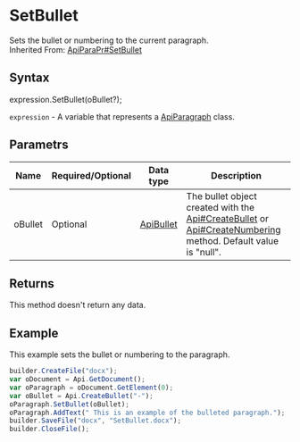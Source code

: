 # SetBullet

Sets the bullet or numbering to the current paragraph.
<br>Inherited From: [ApiParaPr#SetBullet](../../ApiParaPr/Methods/SetBullet.md)

## Syntax

expression.SetBullet(oBullet?);

`expression` - A variable that represents a [ApiParagraph](../ApiParagraph.md) class.

## Parametrs

| **Name** | **Required/Optional** | **Data type** | **Description** |
| ------------- | ------------- | ------------- | ------------- |
| oBullet | Optional | [ApiBullet](../../ApiBullet/ApiBullet.md) | The bullet object created with the [Api#CreateBullet](../../Api/Methods/CreateBullet.md) or [Api#CreateNumbering](../../Api/Methods/CreateNumbering.md) method. Default value is "null". |

## Returns

This method doesn't return any data.

## Example

This example sets the bullet or numbering to the paragraph.

```javascript
builder.CreateFile("docx");
var oDocument = Api.GetDocument();
var oParagraph = oDocument.GetElement(0);
var oBullet = Api.CreateBullet("-");
oParagraph.SetBullet(oBullet);
oParagraph.AddText(" This is an example of the bulleted paragraph.");
builder.SaveFile("docx", "SetBullet.docx");
builder.CloseFile();
```